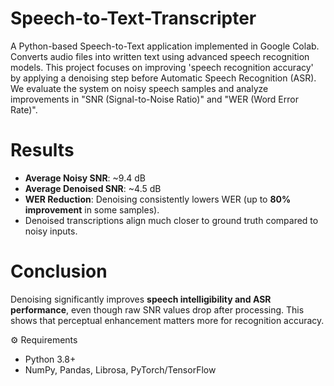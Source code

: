# Speech-to-Text-Transcripter
A Python-based Speech-to-Text application implemented in Google Colab. Converts audio files into written text using advanced speech recognition models.
This project focuses on improving 'speech recognition accuracy' by applying a denoising step before Automatic Speech Recognition (ASR).  
We evaluate the system on noisy speech samples and analyze improvements in "SNR (Signal-to-Noise Ratio)" and "WER (Word Error Rate)".

# Results
- **Average Noisy SNR**: ~9.4 dB  
- **Average Denoised SNR**: ~4.5 dB  
- **WER Reduction**: Denoising consistently lowers WER (up to **80% improvement** in some samples).  
- Denoised transcriptions align much closer to ground truth compared to noisy inputs.


# Conclusion
Denoising significantly improves **speech intelligibility and ASR performance**, even though raw SNR values drop after processing. This shows that perceptual enhancement matters more for recognition accuracy.

⚙ Requirements
- Python 3.8+  
- NumPy, Pandas, Librosa, PyTorch/TensorFlow 
